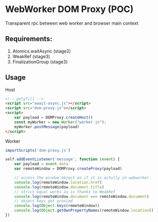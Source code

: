 # WebWorker DOM Proxy (POC)
Transparent rpc between web worker and browser main context

## Requirements:
1. Atomics.waitAsync (stage2)
2. WeakRef (stage3)
3. FinalizationGroup (stage3)

## Usage

Host
```html
<!-- polyfill -->
<script src="await-async.js"></script>
<script src="dom-proxy.js"></script>
<script>
    var payload = DOMProxy.createHost()
    const myWorker = new Worker("worker.js");
    myWorker.postMessage(payload)
</script>
```

Worker
```js
importScripts('dom-proxy.js')

self.addEventListener('message', function (event) {
    var payload = event.data
    var remoteWindow = DOMProxy.createProxy(payload)

    // access the window object as if it is actully in webworker
    console.log(remoteWindow.location.href)
    console.log(remoteWindow.document.title)
    // strict equal works as is thanks to WeakRef
    console.log(remoteWindow.document === remoteWindow.document)
    // object keys got proxied
    console.log(Object.keys(remoteWindow))
    console.log(Object.getOwnPropertyNames(remoteWindow.location))
})
```